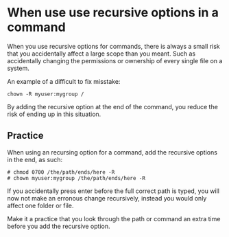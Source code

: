 # When use use recursive options in a command
When you use recursive options for commands, there is always a small risk that you accidentally affect a large scope than you meant. Such as accidentally changing the permissions or ownership of every single file on a system.

An example of a difficult to fix misstake:
```
chown -R myuser:mygroup /
````

By adding the recursive option at the end of the command, you reduce the risk of ending up in this situation.

## Practice
When using an recursing option for a command, add the recursive options in the end, as such:

```
# chmod 0700 /the/path/ends/here -R
# chown myuser:mygroup /the/path/ends/here -R
```

If you accidentally press enter before the full correct path is typed, you will now not make an erronous change recursively, instead you would only affect one folder or file.

Make it a practice that you look through the path or command an extra time before you add the recursive option.
